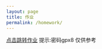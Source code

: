 ```yaml
---
layout: page
title: 作业
permalink: /homework/
---
```

[点击跳转作业](https://wwr.lanzoui.com/b00yad6pvg)
提示:密码gpx8 仅供参考